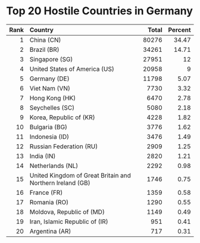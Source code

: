 # Top 20 Hostile Countries in Germany

| Rank | Country | Total | Percent |
| ---: | :------ | ----: | ------: |
| 1 | China (CN) | 80276 | 34.47 |
| 2 | Brazil (BR) | 34261 | 14.71 |
| 3 | Singapore (SG) | 27951 | 12 |
| 4 | United States of America (US) | 20958 | 9 |
| 5 | Germany (DE) | 11798 | 5.07 |
| 6 | Viet Nam (VN) | 7730 | 3.32 |
| 7 | Hong Kong (HK) | 6470 | 2.78 |
| 8 | Seychelles (SC) | 5080 | 2.18 |
| 9 | Korea, Republic of (KR) | 4228 | 1.82 |
| 10 | Bulgaria (BG) | 3776 | 1.62 |
| 11 | Indonesia (ID) | 3476 | 1.49 |
| 12 | Russian Federation (RU) | 2909 | 1.25 |
| 13 | India (IN) | 2820 | 1.21 |
| 14 | Netherlands (NL) | 2292 | 0.98 |
| 15 | United Kingdom of Great Britain and Northern Ireland (GB) | 1746 | 0.75 |
| 16 | France (FR) | 1359 | 0.58 |
| 17 | Romania (RO) | 1290 | 0.55 |
| 18 | Moldova, Republic of (MD) | 1149 | 0.49 |
| 19 | Iran, Islamic Republic of (IR) | 951 | 0.41 |
| 20 | Argentina (AR) | 717 | 0.31 |

